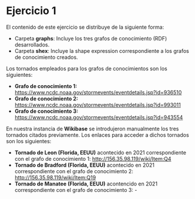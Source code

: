 # Ejercicio 1

El contenido de este ejercicio se distribuye de la siguiente forma:
- Carpeta **graphs**: Incluye los tres grafos de conocimiento (RDF) desarrollados.
- Carpeta **shex**: Incluye la shape expression correspondiente a los grafos de conocimiento creados.

Los tornados empleados para los grafos de conocimientos son los siguientes:
- **Grafo de conocimiento 1:** https://www.ncdc.noaa.gov/stormevents/eventdetails.jsp?id=936510
- **Grafo de conocimiento 2:** https://www.ncdc.noaa.gov/stormevents/eventdetails.jsp?id=993011
- **Grafo de conocimiento 3:** https://www.ncdc.noaa.gov/stormevents/eventdetails.jsp?id=943554

En nuestra instancia de **Wikibase** se introdujeron manualmente los tres tornados citados previamente. Los enlaces para acceder a dichos tornados son los siguientes:
- **Tornado de Leon (Florida, EEUU)** acontecido en 2021 correspondiente con el grafo de conocimiento 1: http://156.35.98.119/wiki/Item:Q4
- **Tornado de Bradford (Florida, EEUU)** acontecido en 2021 correspondiente con el grafo de conocimiento 2: http://156.35.98.119/wiki/Item:Q19
- **Tornado de Manatee (Florida, EEUU)** acontencido en 2021 correspondiente con el grafo de conocimiento 3: -
